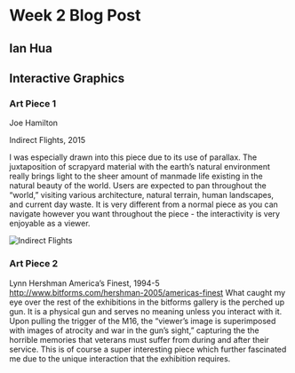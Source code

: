 # Week 2 Blog Post
## Ian Hua
## Interactive Graphics

### Art Piece 1
Joe Hamilton

Indirect Flights, 2015

I was especially drawn into this piece due to its use of parallax. The juxtaposition of scrapyard material with the earth’s natural environment really brings light to the sheer amount of manmade life existing in the natural beauty of the world. Users are expected to pan throughout the “world,” visiting various architecture, natural terrain, human landscapes, and current day waste. It is very different from a normal piece as you can navigate however you want throughout the piece - the interactivity is very enjoyable as a viewer.

![Indirect Flights](images/indirectflights1)


### Art Piece 2
Lynn Hershman
America’s Finest, 1994-5
http://www.bitforms.com/hershman-2005/americas-finest
What caught my eye over the rest of the exhibitions in the bitforms gallery is the perched up gun. It is a physical gun and serves no meaning unless you interact with it. Upon pulling the trigger of the M16, the “viewer’s image is superimposed with images of atrocity and war in the gun’s sight,” capturing the the horrible memories that veterans must suffer from during and after their service. This is of course a super interesting piece which further fascinated me due to the unique interaction that the exhibition requires.
